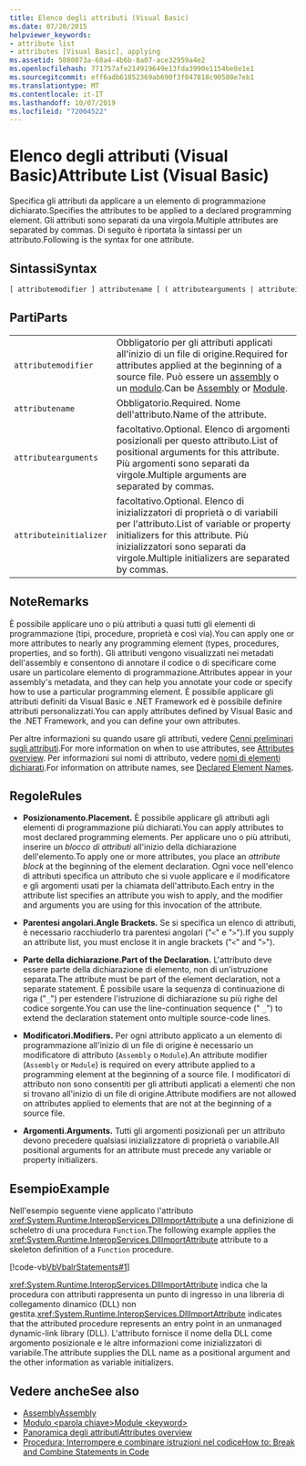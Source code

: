 ```yaml
---
title: Elenco degli attributi (Visual Basic)
ms.date: 07/20/2015
helpviewer_keywords:
- attribute list
- attributes [Visual Basic], applying
ms.assetid: 5880073a-68a4-4b6b-8a07-ace32959a4e2
ms.openlocfilehash: 771757afe214919649e13fda3990e1154be8e1e1
ms.sourcegitcommit: eff6adb61852369ab690f3f047818c90580e7eb1
ms.translationtype: MT
ms.contentlocale: it-IT
ms.lasthandoff: 10/07/2019
ms.locfileid: "72004522"
---
```

# <a name="attribute-list-visual-basic"></a><span data-ttu-id="4ccab-102">Elenco degli attributi (Visual Basic)</span><span class="sxs-lookup"><span data-stu-id="4ccab-102">Attribute List (Visual Basic)</span></span>
<span data-ttu-id="4ccab-103">Specifica gli attributi da applicare a un elemento di programmazione dichiarato.</span><span class="sxs-lookup"><span data-stu-id="4ccab-103">Specifies the attributes to be applied to a declared programming element.</span></span> <span data-ttu-id="4ccab-104">Gli attributi sono separati da una virgola.</span><span class="sxs-lookup"><span data-stu-id="4ccab-104">Multiple attributes are separated by commas.</span></span> <span data-ttu-id="4ccab-105">Di seguito è riportata la sintassi per un attributo.</span><span class="sxs-lookup"><span data-stu-id="4ccab-105">Following is the syntax for one attribute.</span></span>  
  
## <a name="syntax"></a><span data-ttu-id="4ccab-106">Sintassi</span><span class="sxs-lookup"><span data-stu-id="4ccab-106">Syntax</span></span>  
  
```vb  
[ attributemodifier ] attributename [ ( attributearguments | attributeinitializer ) ]  
```  
  
## <a name="parts"></a><span data-ttu-id="4ccab-107">Parti</span><span class="sxs-lookup"><span data-stu-id="4ccab-107">Parts</span></span>  
|||
|---|---|
|`attributemodifier`|<span data-ttu-id="4ccab-108">Obbligatorio per gli attributi applicati all'inizio di un file di origine.</span><span class="sxs-lookup"><span data-stu-id="4ccab-108">Required for attributes applied at the beginning of a source file.</span></span> <span data-ttu-id="4ccab-109">Può essere un [assembly](../../../visual-basic/language-reference/modifiers/assembly.md) o un [modulo](../../../visual-basic/language-reference/modifiers/module-keyword.md).</span><span class="sxs-lookup"><span data-stu-id="4ccab-109">Can be [Assembly](../../../visual-basic/language-reference/modifiers/assembly.md) or [Module](../../../visual-basic/language-reference/modifiers/module-keyword.md).</span></span>|
|`attributename`| <span data-ttu-id="4ccab-110">Obbligatorio.</span><span class="sxs-lookup"><span data-stu-id="4ccab-110">Required.</span></span> <span data-ttu-id="4ccab-111">Nome dell'attributo.</span><span class="sxs-lookup"><span data-stu-id="4ccab-111">Name of the attribute.</span></span>|
|`attributearguments`|<span data-ttu-id="4ccab-112">facoltativo.</span><span class="sxs-lookup"><span data-stu-id="4ccab-112">Optional.</span></span> <span data-ttu-id="4ccab-113">Elenco di argomenti posizionali per questo attributo.</span><span class="sxs-lookup"><span data-stu-id="4ccab-113">List of positional arguments for this attribute.</span></span> <span data-ttu-id="4ccab-114">Più argomenti sono separati da virgole.</span><span class="sxs-lookup"><span data-stu-id="4ccab-114">Multiple arguments are separated by commas.</span></span>|
|`attributeinitializer`|<span data-ttu-id="4ccab-115">facoltativo.</span><span class="sxs-lookup"><span data-stu-id="4ccab-115">Optional.</span></span> <span data-ttu-id="4ccab-116">Elenco di inizializzatori di proprietà o di variabili per l'attributo.</span><span class="sxs-lookup"><span data-stu-id="4ccab-116">List of variable or property initializers for this attribute.</span></span> <span data-ttu-id="4ccab-117">Più inizializzatori sono separati da virgole.</span><span class="sxs-lookup"><span data-stu-id="4ccab-117">Multiple initializers are separated by commas.</span></span>|
  
## <a name="remarks"></a><span data-ttu-id="4ccab-118">Note</span><span class="sxs-lookup"><span data-stu-id="4ccab-118">Remarks</span></span>  
 <span data-ttu-id="4ccab-119">È possibile applicare uno o più attributi a quasi tutti gli elementi di programmazione (tipi, procedure, proprietà e così via).</span><span class="sxs-lookup"><span data-stu-id="4ccab-119">You can apply one or more attributes to nearly any programming element (types, procedures, properties, and so forth).</span></span> <span data-ttu-id="4ccab-120">Gli attributi vengono visualizzati nei metadati dell'assembly e consentono di annotare il codice o di specificare come usare un particolare elemento di programmazione.</span><span class="sxs-lookup"><span data-stu-id="4ccab-120">Attributes appear in your assembly's metadata, and they can help you annotate your code or specify how to use a particular programming element.</span></span> <span data-ttu-id="4ccab-121">È possibile applicare gli attributi definiti da Visual Basic e .NET Framework ed è possibile definire attributi personalizzati.</span><span class="sxs-lookup"><span data-stu-id="4ccab-121">You can apply attributes defined by Visual Basic and the .NET Framework, and you can define your own attributes.</span></span>  

 <span data-ttu-id="4ccab-122">Per altre informazioni su quando usare gli attributi, vedere [Cenni preliminari sugli attributi](../../../visual-basic/programming-guide/concepts/attributes/index.md).</span><span class="sxs-lookup"><span data-stu-id="4ccab-122">For more information on when to use attributes, see [Attributes overview](../../../visual-basic/programming-guide/concepts/attributes/index.md).</span></span> <span data-ttu-id="4ccab-123">Per informazioni sui nomi di attributo, vedere [nomi di elementi dichiarati](../../../visual-basic/programming-guide/language-features/declared-elements/declared-element-names.md).</span><span class="sxs-lookup"><span data-stu-id="4ccab-123">For information on attribute names, see [Declared Element Names](../../../visual-basic/programming-guide/language-features/declared-elements/declared-element-names.md).</span></span>  
  
## <a name="rules"></a><span data-ttu-id="4ccab-124">Regole</span><span class="sxs-lookup"><span data-stu-id="4ccab-124">Rules</span></span>  
  
- <span data-ttu-id="4ccab-125">**Posizionamento.**</span><span class="sxs-lookup"><span data-stu-id="4ccab-125">**Placement.**</span></span> <span data-ttu-id="4ccab-126">È possibile applicare gli attributi agli elementi di programmazione più dichiarati.</span><span class="sxs-lookup"><span data-stu-id="4ccab-126">You can apply attributes to most declared programming elements.</span></span> <span data-ttu-id="4ccab-127">Per applicare uno o più attributi, inserire un *blocco di attributi* all'inizio della dichiarazione dell'elemento.</span><span class="sxs-lookup"><span data-stu-id="4ccab-127">To apply one or more attributes, you place an *attribute block* at the beginning of the element declaration.</span></span> <span data-ttu-id="4ccab-128">Ogni voce nell'elenco di attributi specifica un attributo che si vuole applicare e il modificatore e gli argomenti usati per la chiamata dell'attributo.</span><span class="sxs-lookup"><span data-stu-id="4ccab-128">Each entry in the attribute list specifies an attribute you wish to apply, and the modifier and arguments you are using for this invocation of the attribute.</span></span>  
  
- <span data-ttu-id="4ccab-129">**Parentesi angolari.**</span><span class="sxs-lookup"><span data-stu-id="4ccab-129">**Angle Brackets.**</span></span> <span data-ttu-id="4ccab-130">Se si specifica un elenco di attributi, è necessario racchiuderlo tra parentesi angolari ("`<`" e "`>`").</span><span class="sxs-lookup"><span data-stu-id="4ccab-130">If you supply an attribute list, you must enclose it in angle brackets ("`<`" and "`>`").</span></span>  
  
- <span data-ttu-id="4ccab-131">**Parte della dichiarazione.**</span><span class="sxs-lookup"><span data-stu-id="4ccab-131">**Part of the Declaration.**</span></span> <span data-ttu-id="4ccab-132">L'attributo deve essere parte della dichiarazione di elemento, non di un'istruzione separata.</span><span class="sxs-lookup"><span data-stu-id="4ccab-132">The attribute must be part of the element declaration, not a separate statement.</span></span> <span data-ttu-id="4ccab-133">È possibile usare la sequenza di continuazione di riga ("`_`") per estendere l'istruzione di dichiarazione su più righe del codice sorgente.</span><span class="sxs-lookup"><span data-stu-id="4ccab-133">You can use the line-continuation sequence (" `_`") to extend the declaration statement onto multiple source-code lines.</span></span>  
  
- <span data-ttu-id="4ccab-134">**Modificatori.**</span><span class="sxs-lookup"><span data-stu-id="4ccab-134">**Modifiers.**</span></span> <span data-ttu-id="4ccab-135">Per ogni attributo applicato a un elemento di programmazione all'inizio di un file di origine è necessario un modificatore di attributo (`Assembly` o `Module`).</span><span class="sxs-lookup"><span data-stu-id="4ccab-135">An attribute modifier (`Assembly` or `Module`) is required on every attribute applied to a programming element at the beginning of a source file.</span></span> <span data-ttu-id="4ccab-136">I modificatori di attributo non sono consentiti per gli attributi applicati a elementi che non si trovano all'inizio di un file di origine.</span><span class="sxs-lookup"><span data-stu-id="4ccab-136">Attribute modifiers are not allowed on attributes applied to elements that are not at the beginning of a source file.</span></span>  
  
- <span data-ttu-id="4ccab-137">**Argomenti.**</span><span class="sxs-lookup"><span data-stu-id="4ccab-137">**Arguments.**</span></span> <span data-ttu-id="4ccab-138">Tutti gli argomenti posizionali per un attributo devono precedere qualsiasi inizializzatore di proprietà o variabile.</span><span class="sxs-lookup"><span data-stu-id="4ccab-138">All positional arguments for an attribute must precede any variable or property initializers.</span></span>  
  
## <a name="example"></a><span data-ttu-id="4ccab-139">Esempio</span><span class="sxs-lookup"><span data-stu-id="4ccab-139">Example</span></span>  
 <span data-ttu-id="4ccab-140">Nell'esempio seguente viene applicato l'attributo <xref:System.Runtime.InteropServices.DllImportAttribute> a una definizione di scheletro di una procedura `Function`.</span><span class="sxs-lookup"><span data-stu-id="4ccab-140">The following example applies the <xref:System.Runtime.InteropServices.DllImportAttribute> attribute to a skeleton definition of a `Function` procedure.</span></span>  
  
 [!code-vb[VbVbalrStatements#1](~/samples/snippets/visualbasic/VS_Snippets_VBCSharp/VbVbalrStatements/VB/Class1.vb#1)]  
  
 <span data-ttu-id="4ccab-141"><xref:System.Runtime.InteropServices.DllImportAttribute> indica che la procedura con attributi rappresenta un punto di ingresso in una libreria di collegamento dinamico (DLL) non gestita.</span><span class="sxs-lookup"><span data-stu-id="4ccab-141"><xref:System.Runtime.InteropServices.DllImportAttribute> indicates that the attributed procedure represents an entry point in an unmanaged dynamic-link library (DLL).</span></span> <span data-ttu-id="4ccab-142">L'attributo fornisce il nome della DLL come argomento posizionale e le altre informazioni come inizializzatori di variabile.</span><span class="sxs-lookup"><span data-stu-id="4ccab-142">The attribute supplies the DLL name as a positional argument and the other information as variable initializers.</span></span>  
  
## <a name="see-also"></a><span data-ttu-id="4ccab-143">Vedere anche</span><span class="sxs-lookup"><span data-stu-id="4ccab-143">See also</span></span>

- [<span data-ttu-id="4ccab-144">Assembly</span><span class="sxs-lookup"><span data-stu-id="4ccab-144">Assembly</span></span>](../../../visual-basic/language-reference/modifiers/assembly.md)
- [<span data-ttu-id="4ccab-145">Modulo \<parola chiave></span><span class="sxs-lookup"><span data-stu-id="4ccab-145">Module \<keyword></span></span>](../../../visual-basic/language-reference/modifiers/module-keyword.md)
- [<span data-ttu-id="4ccab-146">Panoramica degli attributi</span><span class="sxs-lookup"><span data-stu-id="4ccab-146">Attributes overview</span></span>](../../../visual-basic/programming-guide/concepts/attributes/index.md)
- [<span data-ttu-id="4ccab-147">Procedura: Interrompere e combinare istruzioni nel codice</span><span class="sxs-lookup"><span data-stu-id="4ccab-147">How to: Break and Combine Statements in Code</span></span>](../../../visual-basic/programming-guide/program-structure/how-to-break-and-combine-statements-in-code.md)
